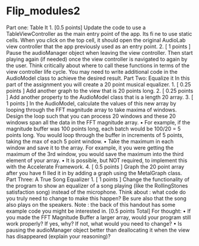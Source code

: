 # Flip_modules2

Part one: Table It
1.
[0.5 points] Update the code to use a TableViewController as the main entry point of the
app. Its
fi
ne to use static cells. When you click on the top cell, it should open the original
AudioLab view controller that the app previously used as an entry point.
2.
[
1 points
] Pause the
audioManager
object when leaving the view controller. Then start
playing again (if needed) once the view controller is navigated to again by the user. Think
critically about where to call these functions in terms of the view controller life cycle. You may
need to write additional code in the AudioModel class to achieve the desired result.
Part Two: Equalize it
In this part of the assignment you will create a 20 point musical equalizer.
1.
[
0.25 points
] Add another graph to the view that is 20 points long.
2.
[
0.25 points
] Add another property to the AudioModel class that is a length 20 array.
3.
[
1 points
] In the AudioModel, calculate the values of this new array by looping through the FFT
magnitude array to take maxima of windows. Design the loop such that you can process 20
windows and these 20 windows span all the data in the FFT magnitude array.
•
For example, if the magnitude buffer was 100 points long, each batch would be 100/20 = 5
points long. You would loop through the buffer in increments of 5 points, taking the max of
each 5 point window.
•
Take the maximum in each window and save it to the array. For example, it you were
getting the maximum of the 3rd window, you would save the maximum into the third
element of your array.
•
It is possible, but NOT required, to implement this with the Accelerate Framework.
4.
[
0.5 points
] Graph the 20 point array after you have
fi
lled it in by adding a graph using the
MetalGraph
class.
Part Three: A True Song Equalizer
1.
[
1 points
] Change the functionality of the program to show an equalizer of a song playing (like
the RollingStones satisfaction song) instead of the microphone.
Think about
: what code do you
truly need to change to make this happen? Be sure also that the song also plays on the
speakers.
Note
: the back of this handout has some example code you might be interested in.
[0.5 points Total] For thought:
•
If you made the FFT Magnitude Buffer a larger array, would your program still work properly? If
yes, why? If not, what would you need to change?
•
Is pausing the audioManager object better than deallocating it when the view has disappeared
(explain your reasoning)?
